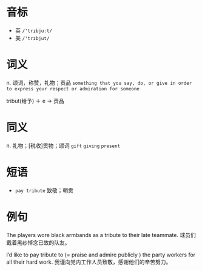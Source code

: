 # 音标

- 英 `/'trɪbjuːt/`
- 美 `/'trɪbjut/`

# 词义

n. 颂词，称赞，礼物；贡品
`something that you say, do, or give in order to express your respect or admiration for someone`



tribut(给予) ＋ e → 贡品

# 同义

n. 礼物；[税收]贡物；颂词
`gift` `giving` `present`

# 短语

- `pay tribute` 致敬；朝贡

# 例句

The players wore black armbands as a tribute to their late teammate.
球员们戴着黑纱悼念已故的队友。

I’d like to pay tribute to (= praise and admire publicly ) the party workers for all their hard work.
我谨向党内工作人员致敬，感谢他们的辛苦努力。


